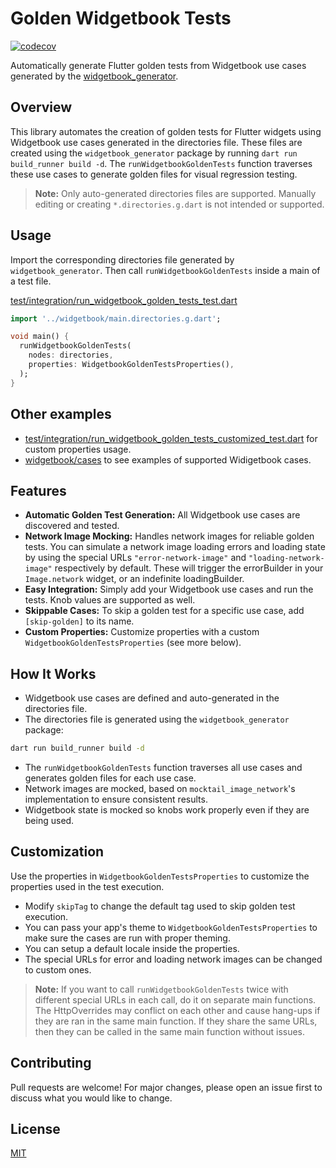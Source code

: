 # Golden Widgetbook Tests
[![codecov](https://codecov.io/github/lual98/widgetbook_golden_test/graph/badge.svg?token=UK9N7GQJ7H)](https://codecov.io/github/lual98/widgetbook_golden_test)

Automatically generate Flutter golden tests from Widgetbook use cases generated by the [widgetbook_generator](https://pub.dev/packages/widgetbook_generator).

## Overview
This library automates the creation of golden tests for Flutter widgets using Widgetbook use cases generated in the directories file. These files are created using the `widgetbook_generator` package by running `dart run build_runner build -d`. The `runWidgetbookGoldenTests` function traverses these use cases to generate golden files for visual regression testing.

> **Note:** Only auto-generated directories files are supported. Manually editing or creating `*.directories.g.dart` is not intended or supported.

## Usage
Import the corresponding directories file generated by `widgetbook_generator`. Then call `runWidgetbookGoldenTests` inside a main of a test file.

[test/integration/run_widgetbook_golden_tests_test.dart](test/integration/run_widgetbook_golden_tests_test.dart)
```dart
import '../widgetbook/main.directories.g.dart';

void main() {
  runWidgetbookGoldenTests(
    nodes: directories,
    properties: WidgetbookGoldenTestsProperties(),
  );
}

```

## Other examples
- [test/integration/run_widgetbook_golden_tests_customized_test.dart](test/integration/run_widgetbook_golden_tests_customized_test.dart) for custom properties usage.
- [widgetbook/cases](widgetbook/cases) to see examples of supported Widigetbook cases.

## Features
- **Automatic Golden Test Generation:** All Widgetbook use cases are discovered and tested.
- **Network Image Mocking:** Handles network images for reliable golden tests. You can simulate a network image loading errors and loading state by using the special URLs `"error-network-image"` and `"loading-network-image"` respectively by default. These will trigger the errorBuilder in your `Image.network` widget, or an indefinite loadingBuilder.
- **Easy Integration:** Simply add your Widgetbook use cases and run the tests. Knob values are supported as well.
- **Skippable Cases:** To skip a golden test for a specific use case, add `[skip-golden]` to its name.
- **Custom Properties:** Customize properties with a custom `WidgetbookGoldenTestsProperties` (see more below).

## How It Works
- Widgetbook use cases are defined and auto-generated in the directories file.
- The directories file is generated using the `widgetbook_generator` package:
```bash
dart run build_runner build -d
```
- The `runWidgetbookGoldenTests` function traverses all use cases and generates golden files for each use case.
- Network images are mocked, based on `mocktail_image_network`'s implementation to ensure consistent results.
- Widgetbook state is mocked so knobs work properly even if they are being used.

## Customization
Use the properties in `WidgetbookGoldenTestsProperties` to customize the properties used in the test execution.
- Modify `skipTag` to change the default tag used to skip golden test execution.
- You can pass your app's theme to `WidgetbookGoldenTestsProperties` to make sure the cases are run with proper theming.
- You can setup a default locale inside the properties.
- The special URLs for error and loading network images can be changed to custom ones.
> **Note:** If you want to call `runWidgetbookGoldenTests` twice with different special URLs in each call, do it on separate main functions. The HttpOverrides may conflict on each other and cause hang-ups if they are ran in the same main function. If they share the same URLs, then they can be called in the same main function without issues.

## Contributing
Pull requests are welcome! For major changes, please open an issue first to discuss what you would like to change.

## License
[MIT](LICENSE)
